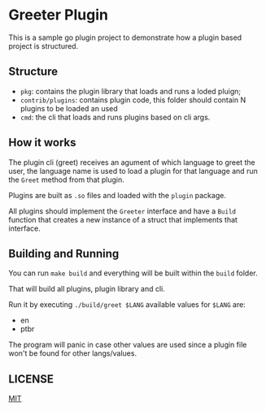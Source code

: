 # Greeter Plugin

This is a sample go plugin project to demonstrate how  a plugin based project is structured.

## Structure

* `pkg`: contains the plugin library that loads and runs a loded pluign;
* `contrib/plugins`: contains plugin code, this folder should contain N plugins to be loaded an used
* `cmd`: the cli that loads and runs plugins based on cli args.

## How it works

The plugin cli (greet) receives an agument of which language to greet the user, the language name
is used to load a plugin for that language and run the `Greet` method from that plugin.

Plugins are built as `.so` files and loaded with the `plugin` package.

All plugins should implement the `Greeter` interface and have a `Build` function that creates a new instance
of a struct that implements that interface.

## Building and Running

You can run `make build` and everything will be built within the `build` folder.

That will build all plugins, plugin library and cli.

Run it by executing `./build/greet $LANG` available values for `$LANG` are:

* en
* ptbr

The program will panic in case other values are used since a plugin file won't be found for other langs/values.

## LICENSE

[MIT](./LICENSE)

